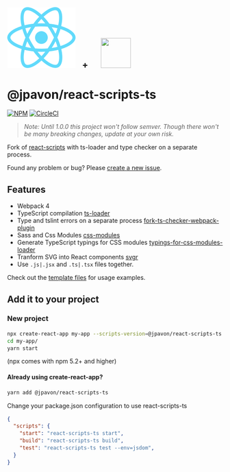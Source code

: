 ## ![react-scripts-ts](template/src/logo.svg)&nbsp;&nbsp;&nbsp;<span>+</span>&nbsp;&nbsp;&nbsp;&nbsp;&nbsp;&nbsp;<img src="https://github.com/remojansen/logo.ts/raw/master/ts.png"  width="70" height="70" />

# @jpavon/react-scripts-ts

[![NPM](https://img.shields.io/npm/v/@jpavon/react-scripts-ts.svg)](https://www.npmjs.com/package/@jpavon/react-scripts-ts)
[![CircleCI](https://circleci.com/gh/jpavon/react-scripts-ts/tree/master.svg?style=svg)](https://circleci.com/gh/jpavon/workflows/react-scripts-ts)


> *Note: Until 1.0.0 this project won't follow semver. Though there won't be many breaking changes, update at your own risk.*

Fork of [react-scripts](https://github.com/facebook/create-react-app/tree/master/packages/react-scripts) with ts-loader and type checker on a separate process.

Found any problem or bug? Please [create a new issue](https://github.com/jpavon/react-scripts-ts/issues).

## Features

- Webpack 4
- TypeScript compilation [ts-loader](https://github.com/TypeStrong/ts-loader)
- Type and tslint errors on a separate process [fork-ts-checker-webpack-plugin](https://github.com/Realytics/fork-ts-checker-webpack-plugin)
- Sass and Css Modules [css-modules](https://github.com/css-modules/css-modules)
- Generate TypeScript typings for CSS modules [typings-for-css-modules-loader](https://github.com/jpavon/typings-for-css-modules-loader)
- Tranform SVG into React components [svgr](https://github.com/smooth-code/svgr)
- Use `.js|.jsx` and `.ts|.tsx` files together.

Check out the [template files](template) for usage examples.

## Add it to your project

### New project

```bash
npx create-react-app my-app --scripts-version=@jpavon/react-scripts-ts
cd my-app/
yarn start
```
(npx comes with npm 5.2+ and higher)

#### Already using create-react-app?

```bash
yarn add @jpavon/react-scripts-ts
```

Change your package.json configuration to use react-scripts-ts

```json
{
  "scripts": {
    "start": "react-scripts-ts start",
    "build": "react-scripts-ts build",
    "test": "react-scripts-ts test --env=jsdom",
  }
}
```

